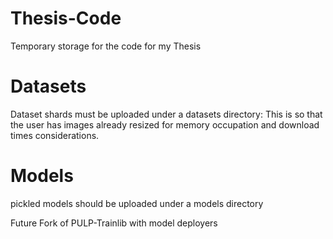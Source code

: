 # Thesis-Code
Temporary storage for the code for my Thesis
# Datasets
Dataset shards must be uploaded under a datasets directory:
  This is so that the user has images already resized for memory occupation and download times considerations.
# Models
pickled models should be uploaded under a models directory

Future Fork of PULP-Trainlib with model deployers
